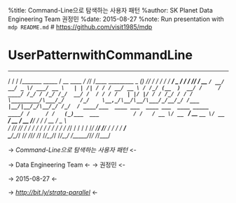 %title: Command-Line으로 탐색하는 사용자 패턴
%author: SK Planet Data Engineering Team 권정민
%date: 2015-08-27
%note: Run presentation with `mdp README.md` # https://github.com/visit1985/mdp

# UserPatternwithCommandLine

  __  __                  ____        __  __                              _ __  __  
  / / / /_______  _____   / __ \____ _/ /_/ /____  _________     _      __(_) /_/ /_ 
 / / / / ___/ _ \/ ___/  / /_/ / __ `/ __/ __/ _ \/ ___/ __ \   | | /| / / / __/ __ \
/ /_/ (__  )  __/ /     / ____/ /_/ / /_/ /_/  __/ /  / / / /   | |/ |/ / / /_/ / / /
\_________/\___/_/     /_/    \__,_/\__/\__/\___/_/__/_/ /___   |__/|__/_/\__/_/ /_/ 
  / ____/___  ____ ___  ____ ___  ____ _____  ____/ /     / /   (_)___  ___          
 / /   / __ \/ __ `__ \/ __ `__ \/ __ `/ __ \/ __  /_____/ /   / / __ \/ _ \         
/ /___/ /_/ / / / / / / / / / / / /_/ / / / / /_/ /_____/ /___/ / / / /  __/         
\____/\____/_/ /_/ /_/_/ /_/ /_/\__,_/_/ /_/\__,_/     /_____/_/_/ /_/\___/          


-> _*Command-Line으로 탐색하는 사용자 패턴*_ <-

-> Data Engineering Team <-
-> 권정민 <-

-> 2015-08-27 <-


-> _http://bit.ly/strata-parallel_ <-
